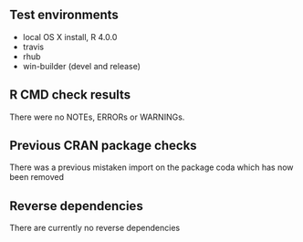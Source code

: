 ## Test environments
* local OS X install, R 4.0.0
* travis
* rhub
* win-builder (devel and release)

## R CMD check results
There were no NOTEs, ERRORs or WARNINGs. 

## Previous CRAN package checks
There was a previous mistaken import on the package coda which has now been removed

## Reverse dependencies
There are currently no reverse dependencies